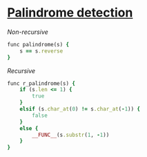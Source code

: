 [1]: http://rosettacode.org/wiki/Palindrome_detection

# [Palindrome detection][1]

*Non-recursive*

```ruby
func palindrome(s) {
    s == s.reverse
}
```


*Recursive*

```ruby
func r_palindrome(s) {
    if (s.len <= 1) {
        true
    }
    elsif (s.char_at(0) != s.char_at(-1)) {
        false
    }
    else {
        __FUNC__(s.substr(1, -1))
    }
}
```